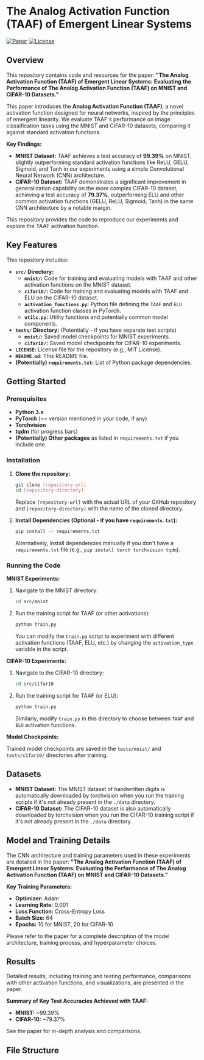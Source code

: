 # The Analog Activation Function (TAAF) of Emergent Linear Systems

[![Paper](link-to-your-paper-here)](link-to-your-paper-here) <!-- Replace with a link to your paper if available (e.g., ArXiv, website) -->
[![License](https://img.shields.io/badge/License-MIT-blue.svg)](LICENSE) <!-- Replace with your license badge if applicable -->

## Overview

This repository contains code and resources for the paper: **"The Analog Activation Function (TAAF) of Emergent Linear Systems: Evaluating the Performance of The Analog Activation Function (TAAF) on MNIST and CIFAR-10 Datasets."**

This paper introduces the **Analog Activation Function (TAAF)**, a novel activation function designed for neural networks, inspired by the principles of emergent linearity.  We evaluate TAAF's performance on image classification tasks using the MNIST and CIFAR-10 datasets, comparing it against standard activation functions.

**Key Findings:**

*   **MNIST Dataset:** TAAF achieves a test accuracy of **99.39%** on MNIST, slightly outperforming standard activation functions like ReLU, GELU, Sigmoid, and Tanh in our experiments using a simple Convolutional Neural Network (CNN) architecture.
*   **CIFAR-10 Dataset:** TAAF demonstrates a significant improvement in generalization capability on the more complex CIFAR-10 dataset, achieving a test accuracy of **79.37%**, outperforming ELU and other common activation functions (GELU, ReLU, Sigmoid, Tanh) in the same CNN architecture by a notable margin.

This repository provides the code to reproduce our experiments and explore the TAAF activation function.

## Key Features

This repository includes:

*   **`src/` Directory:**
    *   **`mnist/`:** Code for training and evaluating models with TAAF and other activation functions on the MNIST dataset.
    *   **`cifar10/`:** Code for training and evaluating models with TAAF and ELU on the CIFAR-10 dataset.
    *   **`activation_functions.py`:** Python file defining the `TAAF` and `ELU` activation function classes in PyTorch.
    *   **`utils.py`:** Utility functions and potentially common model components.
*   **`tests/` Directory:**  (Potentially - if you have separate test scripts)
    *   **`mnist/`:** Saved model checkpoints for MNIST experiments.
    *   **`cifar10/`:** Saved model checkpoints for CIFAR-10 experiments.
*   **`LICENSE`:**  License file for the repository (e.g., MIT License).
*   **`README.md`:** This README file.
*   **(Potentially) `requirements.txt`:**  List of Python package dependencies.

## Getting Started

### Prerequisites

*   **Python 3.x**
*   **PyTorch** (>= version mentioned in your code, if any)
*   **Torchvision**
*   **tqdm** (for progress bars)
*   **(Potentially) Other packages** as listed in `requirements.txt` if you include one.

### Installation

1.  **Clone the repository:**
    ```bash
    git clone [repository-url]
    cd [repository-directory]
    ```
    Replace `[repository-url]` with the actual URL of your GitHub repository and `[repository-directory]` with the name of the cloned directory.

2.  **Install Dependencies (Optional - if you have `requirements.txt`):**
    ```bash
    pip install -r requirements.txt
    ```
    Alternatively, install dependencies manually if you don't have a `requirements.txt` file (e.g., `pip install torch torchvision tqdm`).

### Running the Code

**MNIST Experiments:**

1.  Navigate to the MNIST directory:
    ```bash
    cd src/mnist
    ```

2.  Run the training script for TAAF (or other activations):
    ```bash
    python train.py
    ```
    You can modify the `train.py` script to experiment with different activation functions (TAAF, ELU, etc.) by changing the `activation_type` variable in the script.

**CIFAR-10 Experiments:**

1.  Navigate to the CIFAR-10 directory:
    ```bash
    cd src/cifar10
    ```

2.  Run the training script for TAAF (or ELU):
    ```bash
    python train.py
    ```
    Similarly, modify `train.py` in this directory to choose between `TAAF` and `ELU` activation functions.

**Model Checkpoints:**

Trained model checkpoints are saved in the `tests/mnist/` and `tests/cifar10/` directories after training.

## Datasets

*   **MNIST Dataset:**  The MNIST dataset of handwritten digits is automatically downloaded by torchvision when you run the training scripts if it's not already present in the `./data` directory.
*   **CIFAR-10 Dataset:** The CIFAR-10 dataset is also automatically downloaded by torchvision when you run the CIFAR-10 training script if it's not already present in the `./data` directory.

## Model and Training Details

The CNN architecture and training parameters used in these experiments are detailed in the paper: **"The Analog Activation Function (TAAF) of Emergent Linear Systems: Evaluating the Performance of The Analog Activation Function (TAAF) on MNIST and CIFAR-10 Datasets."**

**Key Training Parameters:**

*   **Optimizer:** Adam
*   **Learning Rate:** 0.001
*   **Loss Function:** Cross-Entropy Loss
*   **Batch Size:** 64
*   **Epochs:** 10 for MNIST, 20 for CIFAR-10

Please refer to the paper for a complete description of the model architecture, training process, and hyperparameter choices.

## Results

Detailed results, including training and testing performance, comparisons with other activation functions, and visualizations, are presented in the paper.

**Summary of Key Test Accuracies Achieved with TAAF:**

*   **MNIST:** ~99.39%
*   **CIFAR-10:** ~79.37%

See the paper for in-depth analysis and comparisons.

## File Structure